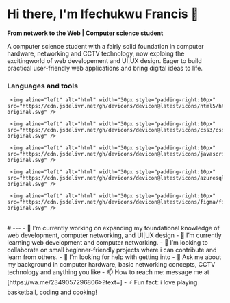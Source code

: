 # Hi there, I'm Ifechukwu Francis 👋

**From network to the Web | Computer science student**

A computer science student with a fairly solid foundation in computer hardware, networking and CCTV technology, now exploing the excitingworld of web developement
and UI|UX design. Eager to build practical user-friendly web applications and bring digital ideas to life.

### Languages and tools
 
     <img aline="left" alt="html" width="30px style="padding-right:10px" src="https://cdn.jsdelivr.net/gh/devicons/devicon@latest/icons/html5/html5-original.svg" />
          
     <img aline="left" alt="html" width="30px style="padding-right:10px" src="https://cdn.jsdelivr.net/gh/devicons/devicon@latest/icons/css3/css3-original.svg" />
           
     <img aline="left" alt="html" width="30px style="padding-right:10px" src="https://cdn.jsdelivr.net/gh/devicons/devicon@latest/icons/javascript/javascript-original.svg" />
     
     <img aline="left" alt="html" width="30px style="padding-right:10px" src="https://cdn.jsdelivr.net/gh/devicons/devicon@latest/icons/azuresqldatabase/azuresqldatabase-original.svg" />
     
     <img aline="left" alt="html" width="30px style="padding-right:10px" src="https://cdn.jsdelivr.net/gh/devicons/devicon@latest/icons/figma/figma-original.svg" />
          
<br />
#
---
- 🔭 I’m currently working on expanding my foundational knowledge of web development, computer networking, and UI|UX design
- 🌱 I’m currently learning web development and computer networking.
- 👯 I’m looking to collaborate on small beginner-friendly projects where i can contribute and learn from others.
- 🤔 I’m looking for help with getting into
- 💬 Ask me about my background in computer hardware, basic networking concepts, CCTV technology and anything you like
- 📫 How to reach me: message me at [https://wa.me/2349057296806>?text=<WhatsApp>]
- ⚡ Fun fact: i love playing basketball, coding and cooking!


